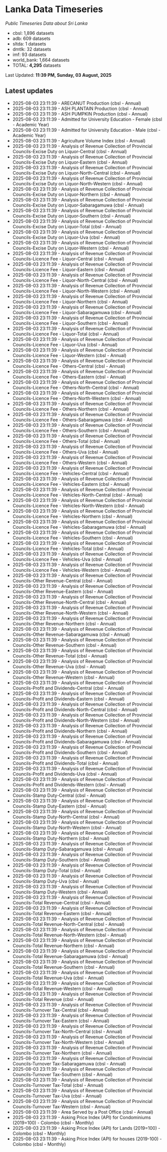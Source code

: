 # Lanka Data Timeseries
*Public Timeseries Data about Sri Lanka*

* cbsl: 1,896 datasets
* adb: 609 datasets
* sltda: 1 datasets
* dmtlk: 32 datasets
* imf: 93 datasets
* world_bank: 1,664 datasets
* TOTAL: **4,295** datasets

Last Updated: **11:39 PM, Sunday, 03 August, 2025**

## Latest updates

* 2025-08-03 23:11:39 - ARECANUT Production (cbsl - Annual)
* 2025-08-03 23:11:39 - ASH PLANTAIN Production (cbsl - Annual)
* 2025-08-03 23:11:39 - ASH PUMPKIN Production (cbsl - Annual)
* 2025-08-03 23:11:39 - Admitted for University Education - Female (cbsl - Academic Year)
* 2025-08-03 23:11:39 - Admitted for University Education - Male (cbsl - Academic Year)
* 2025-08-03 23:11:39 - Agriculture Volume Index (cbsl - Annual)
* 2025-08-03 23:11:39 - Analysis of Revenue Collection of Provincial Councils-Excise Duty on Liquor-Central (cbsl - Annual)
* 2025-08-03 23:11:39 - Analysis of Revenue Collection of Provincial Councils-Excise Duty on Liquor-Eastern (cbsl - Annual)
* 2025-08-03 23:11:39 - Analysis of Revenue Collection of Provincial Councils-Excise Duty on Liquor-North-Central (cbsl - Annual)
* 2025-08-03 23:11:39 - Analysis of Revenue Collection of Provincial Councils-Excise Duty on Liquor-North-Western (cbsl - Annual)
* 2025-08-03 23:11:39 - Analysis of Revenue Collection of Provincial Councils-Excise Duty on Liquor-Northern (cbsl - Annual)
* 2025-08-03 23:11:39 - Analysis of Revenue Collection of Provincial Councils-Excise Duty on Liquor-Sabaragamuwa (cbsl - Annual)
* 2025-08-03 23:11:39 - Analysis of Revenue Collection of Provincial Councils-Excise Duty on Liquor-Southern (cbsl - Annual)
* 2025-08-03 23:11:39 - Analysis of Revenue Collection of Provincial Councils-Excise Duty on Liquor-Total (cbsl - Annual)
* 2025-08-03 23:11:39 - Analysis of Revenue Collection of Provincial Councils-Excise Duty on Liquor-Uva (cbsl - Annual)
* 2025-08-03 23:11:39 - Analysis of Revenue Collection of Provincial Councils-Excise Duty on Liquor-Western (cbsl - Annual)
* 2025-08-03 23:11:39 - Analysis of Revenue Collection of Provincial Councils-Licence Fee - Liquor-Central (cbsl - Annual)
* 2025-08-03 23:11:39 - Analysis of Revenue Collection of Provincial Councils-Licence Fee - Liquor-Eastern (cbsl - Annual)
* 2025-08-03 23:11:39 - Analysis of Revenue Collection of Provincial Councils-Licence Fee - Liquor-North-Central (cbsl - Annual)
* 2025-08-03 23:11:39 - Analysis of Revenue Collection of Provincial Councils-Licence Fee - Liquor-North-Western (cbsl - Annual)
* 2025-08-03 23:11:39 - Analysis of Revenue Collection of Provincial Councils-Licence Fee - Liquor-Northern (cbsl - Annual)
* 2025-08-03 23:11:39 - Analysis of Revenue Collection of Provincial Councils-Licence Fee - Liquor-Sabaragamuwa (cbsl - Annual)
* 2025-08-03 23:11:39 - Analysis of Revenue Collection of Provincial Councils-Licence Fee - Liquor-Southern (cbsl - Annual)
* 2025-08-03 23:11:39 - Analysis of Revenue Collection of Provincial Councils-Licence Fee - Liquor-Total (cbsl - Annual)
* 2025-08-03 23:11:39 - Analysis of Revenue Collection of Provincial Councils-Licence Fee - Liquor-Uva (cbsl - Annual)
* 2025-08-03 23:11:39 - Analysis of Revenue Collection of Provincial Councils-Licence Fee - Liquor-Western (cbsl - Annual)
* 2025-08-03 23:11:39 - Analysis of Revenue Collection of Provincial Councils-Licence Fee - Others-Central (cbsl - Annual)
* 2025-08-03 23:11:39 - Analysis of Revenue Collection of Provincial Councils-Licence Fee - Others-Eastern (cbsl - Annual)
* 2025-08-03 23:11:39 - Analysis of Revenue Collection of Provincial Councils-Licence Fee - Others-North-Central (cbsl - Annual)
* 2025-08-03 23:11:39 - Analysis of Revenue Collection of Provincial Councils-Licence Fee - Others-North-Western (cbsl - Annual)
* 2025-08-03 23:11:39 - Analysis of Revenue Collection of Provincial Councils-Licence Fee - Others-Northern (cbsl - Annual)
* 2025-08-03 23:11:39 - Analysis of Revenue Collection of Provincial Councils-Licence Fee - Others-Sabaragamuwa (cbsl - Annual)
* 2025-08-03 23:11:39 - Analysis of Revenue Collection of Provincial Councils-Licence Fee - Others-Southern (cbsl - Annual)
* 2025-08-03 23:11:39 - Analysis of Revenue Collection of Provincial Councils-Licence Fee - Others-Total (cbsl - Annual)
* 2025-08-03 23:11:39 - Analysis of Revenue Collection of Provincial Councils-Licence Fee - Others-Uva (cbsl - Annual)
* 2025-08-03 23:11:39 - Analysis of Revenue Collection of Provincial Councils-Licence Fee - Others-Western (cbsl - Annual)
* 2025-08-03 23:11:39 - Analysis of Revenue Collection of Provincial Councils-Licence Fee - Vehicles-Central (cbsl - Annual)
* 2025-08-03 23:11:39 - Analysis of Revenue Collection of Provincial Councils-Licence Fee - Vehicles-Eastern (cbsl - Annual)
* 2025-08-03 23:11:39 - Analysis of Revenue Collection of Provincial Councils-Licence Fee - Vehicles-North-Central (cbsl - Annual)
* 2025-08-03 23:11:39 - Analysis of Revenue Collection of Provincial Councils-Licence Fee - Vehicles-North-Western (cbsl - Annual)
* 2025-08-03 23:11:39 - Analysis of Revenue Collection of Provincial Councils-Licence Fee - Vehicles-Northern (cbsl - Annual)
* 2025-08-03 23:11:39 - Analysis of Revenue Collection of Provincial Councils-Licence Fee - Vehicles-Sabaragamuwa (cbsl - Annual)
* 2025-08-03 23:11:39 - Analysis of Revenue Collection of Provincial Councils-Licence Fee - Vehicles-Southern (cbsl - Annual)
* 2025-08-03 23:11:39 - Analysis of Revenue Collection of Provincial Councils-Licence Fee - Vehicles-Total (cbsl - Annual)
* 2025-08-03 23:11:39 - Analysis of Revenue Collection of Provincial Councils-Licence Fee - Vehicles-Uva (cbsl - Annual)
* 2025-08-03 23:11:39 - Analysis of Revenue Collection of Provincial Councils-Licence Fee - Vehicles-Western (cbsl - Annual)
* 2025-08-03 23:11:39 - Analysis of Revenue Collection of Provincial Councils-Other Revenue-Central (cbsl - Annual)
* 2025-08-03 23:11:39 - Analysis of Revenue Collection of Provincial Councils-Other Revenue-Eastern (cbsl - Annual)
* 2025-08-03 23:11:39 - Analysis of Revenue Collection of Provincial Councils-Other Revenue-North-Central (cbsl - Annual)
* 2025-08-03 23:11:39 - Analysis of Revenue Collection of Provincial Councils-Other Revenue-North-Western (cbsl - Annual)
* 2025-08-03 23:11:39 - Analysis of Revenue Collection of Provincial Councils-Other Revenue-Northern (cbsl - Annual)
* 2025-08-03 23:11:39 - Analysis of Revenue Collection of Provincial Councils-Other Revenue-Sabaragamuwa (cbsl - Annual)
* 2025-08-03 23:11:39 - Analysis of Revenue Collection of Provincial Councils-Other Revenue-Southern (cbsl - Annual)
* 2025-08-03 23:11:39 - Analysis of Revenue Collection of Provincial Councils-Other Revenue-Total (cbsl - Annual)
* 2025-08-03 23:11:39 - Analysis of Revenue Collection of Provincial Councils-Other Revenue-Uva (cbsl - Annual)
* 2025-08-03 23:11:39 - Analysis of Revenue Collection of Provincial Councils-Other Revenue-Western (cbsl - Annual)
* 2025-08-03 23:11:39 - Analysis of Revenue Collection of Provincial Councils-Profit and Dividends-Central (cbsl - Annual)
* 2025-08-03 23:11:39 - Analysis of Revenue Collection of Provincial Councils-Profit and Dividends-Eastern (cbsl - Annual)
* 2025-08-03 23:11:39 - Analysis of Revenue Collection of Provincial Councils-Profit and Dividends-North-Central (cbsl - Annual)
* 2025-08-03 23:11:39 - Analysis of Revenue Collection of Provincial Councils-Profit and Dividends-North-Western (cbsl - Annual)
* 2025-08-03 23:11:39 - Analysis of Revenue Collection of Provincial Councils-Profit and Dividends-Northern (cbsl - Annual)
* 2025-08-03 23:11:39 - Analysis of Revenue Collection of Provincial Councils-Profit and Dividends-Sabaragamuwa (cbsl - Annual)
* 2025-08-03 23:11:39 - Analysis of Revenue Collection of Provincial Councils-Profit and Dividends-Southern (cbsl - Annual)
* 2025-08-03 23:11:39 - Analysis of Revenue Collection of Provincial Councils-Profit and Dividends-Total (cbsl - Annual)
* 2025-08-03 23:11:39 - Analysis of Revenue Collection of Provincial Councils-Profit and Dividends-Uva (cbsl - Annual)
* 2025-08-03 23:11:39 - Analysis of Revenue Collection of Provincial Councils-Profit and Dividends-Western (cbsl - Annual)
* 2025-08-03 23:11:39 - Analysis of Revenue Collection of Provincial Councils-Stamp Duty-Central (cbsl - Annual)
* 2025-08-03 23:11:39 - Analysis of Revenue Collection of Provincial Councils-Stamp Duty-Eastern (cbsl - Annual)
* 2025-08-03 23:11:39 - Analysis of Revenue Collection of Provincial Councils-Stamp Duty-North-Central (cbsl - Annual)
* 2025-08-03 23:11:39 - Analysis of Revenue Collection of Provincial Councils-Stamp Duty-North-Western (cbsl - Annual)
* 2025-08-03 23:11:39 - Analysis of Revenue Collection of Provincial Councils-Stamp Duty-Northern (cbsl - Annual)
* 2025-08-03 23:11:39 - Analysis of Revenue Collection of Provincial Councils-Stamp Duty-Sabaragamuwa (cbsl - Annual)
* 2025-08-03 23:11:39 - Analysis of Revenue Collection of Provincial Councils-Stamp Duty-Southern (cbsl - Annual)
* 2025-08-03 23:11:39 - Analysis of Revenue Collection of Provincial Councils-Stamp Duty-Total (cbsl - Annual)
* 2025-08-03 23:11:39 - Analysis of Revenue Collection of Provincial Councils-Stamp Duty-Uva (cbsl - Annual)
* 2025-08-03 23:11:39 - Analysis of Revenue Collection of Provincial Councils-Stamp Duty-Western (cbsl - Annual)
* 2025-08-03 23:11:39 - Analysis of Revenue Collection of Provincial Councils-Total Revenue-Central (cbsl - Annual)
* 2025-08-03 23:11:39 - Analysis of Revenue Collection of Provincial Councils-Total Revenue-Eastern (cbsl - Annual)
* 2025-08-03 23:11:39 - Analysis of Revenue Collection of Provincial Councils-Total Revenue-North-Central (cbsl - Annual)
* 2025-08-03 23:11:39 - Analysis of Revenue Collection of Provincial Councils-Total Revenue-North-Western (cbsl - Annual)
* 2025-08-03 23:11:39 - Analysis of Revenue Collection of Provincial Councils-Total Revenue-Northern (cbsl - Annual)
* 2025-08-03 23:11:39 - Analysis of Revenue Collection of Provincial Councils-Total Revenue-Sabaragamuwa (cbsl - Annual)
* 2025-08-03 23:11:39 - Analysis of Revenue Collection of Provincial Councils-Total Revenue-Southern (cbsl - Annual)
* 2025-08-03 23:11:39 - Analysis of Revenue Collection of Provincial Councils-Total Revenue-Uva (cbsl - Annual)
* 2025-08-03 23:11:39 - Analysis of Revenue Collection of Provincial Councils-Total Revenue-Western (cbsl - Annual)
* 2025-08-03 23:11:39 - Analysis of Revenue Collection of Provincial Councils-Total Revenue (cbsl - Annual)
* 2025-08-03 23:11:39 - Analysis of Revenue Collection of Provincial Councils-Turnover Tax-Central (cbsl - Annual)
* 2025-08-03 23:11:39 - Analysis of Revenue Collection of Provincial Councils-Turnover Tax-Eastern (cbsl - Annual)
* 2025-08-03 23:11:39 - Analysis of Revenue Collection of Provincial Councils-Turnover Tax-North-Central (cbsl - Annual)
* 2025-08-03 23:11:39 - Analysis of Revenue Collection of Provincial Councils-Turnover Tax-North-Western (cbsl - Annual)
* 2025-08-03 23:11:39 - Analysis of Revenue Collection of Provincial Councils-Turnover Tax-Northern (cbsl - Annual)
* 2025-08-03 23:11:39 - Analysis of Revenue Collection of Provincial Councils-Turnover Tax-Sabaragamuwa (cbsl - Annual)
* 2025-08-03 23:11:39 - Analysis of Revenue Collection of Provincial Councils-Turnover Tax-Southern (cbsl - Annual)
* 2025-08-03 23:11:39 - Analysis of Revenue Collection of Provincial Councils-Turnover Tax-Total (cbsl - Annual)
* 2025-08-03 23:11:39 - Analysis of Revenue Collection of Provincial Councils-Turnover Tax-Uva (cbsl - Annual)
* 2025-08-03 23:11:39 - Analysis of Revenue Collection of Provincial Councils-Turnover Tax-Western (cbsl - Annual)
* 2025-08-03 23:11:39 - Area Served by a Post Office (cbsl - Annual)
* 2025-08-03 23:11:39 - Asking Price Index (API) for Condominiums (2019=100) - Colombo (cbsl - Monthly)
* 2025-08-03 23:11:39 - Asking Price Index (API) for Lands (2019=100) - Colombo (cbsl - Monthly)
* 2025-08-03 23:11:39 - Asking Price Index (API) for houses (2019-100) - Colombo (cbsl - Monthly)